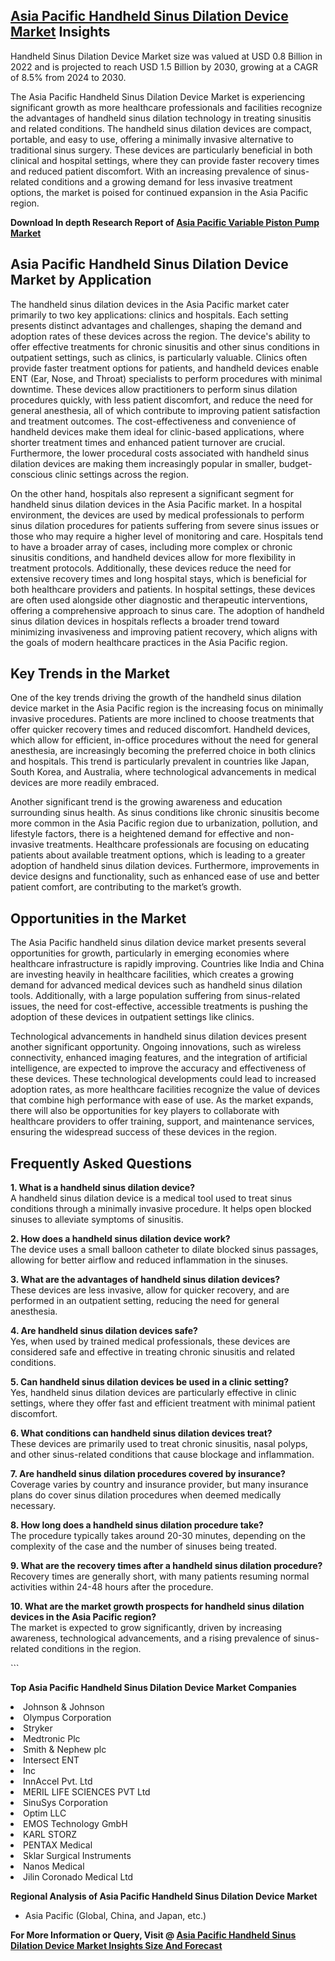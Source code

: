 <h2><a href="https://www.verifiedmarketreports.com/download-sample/?rid=527196&amp;utm_source=Github-Feb&amp;utm_medium=225" target="_blank">Asia Pacific Handheld Sinus Dilation Device Market</a> Insights</h2><p>Handheld Sinus Dilation Device Market size was valued at USD 0.8 Billion in 2022 and is projected to reach USD 1.5 Billion by 2030, growing at a CAGR of 8.5% from 2024 to 2030.</p><p><p>The Asia Pacific Handheld Sinus Dilation Device Market is experiencing significant growth as more healthcare professionals and facilities recognize the advantages of handheld sinus dilation technology in treating sinusitis and related conditions. The handheld sinus dilation devices are compact, portable, and easy to use, offering a minimally invasive alternative to traditional sinus surgery. These devices are particularly beneficial in both clinical and hospital settings, where they can provide faster recovery times and reduced patient discomfort. With an increasing prevalence of sinus-related conditions and a growing demand for less invasive treatment options, the market is poised for continued expansion in the Asia Pacific region. <strong><p><strong>Download In depth Research Report of <a href="https://www.verifiedmarketreports.com/download-sample/?rid=236118&amp;utm_source=Pulse-Dec&amp;utm_medium=225" target="_blank">Asia Pacific Variable Piston Pump Market</a></strong></p></strong></p> <h2>Asia Pacific Handheld Sinus Dilation Device Market by Application</h2> <p>The handheld sinus dilation devices in the Asia Pacific market cater primarily to two key applications: clinics and hospitals. Each setting presents distinct advantages and challenges, shaping the demand and adoption rates of these devices across the region. The device's ability to offer effective treatments for chronic sinusitis and other sinus conditions in outpatient settings, such as clinics, is particularly valuable. Clinics often provide faster treatment options for patients, and handheld devices enable ENT (Ear, Nose, and Throat) specialists to perform procedures with minimal downtime. These devices allow practitioners to perform sinus dilation procedures quickly, with less patient discomfort, and reduce the need for general anesthesia, all of which contribute to improving patient satisfaction and treatment outcomes. The cost-effectiveness and convenience of handheld devices make them ideal for clinic-based applications, where shorter treatment times and enhanced patient turnover are crucial. Furthermore, the lower procedural costs associated with handheld sinus dilation devices are making them increasingly popular in smaller, budget-conscious clinic settings across the region.</p> <p>On the other hand, hospitals also represent a significant segment for handheld sinus dilation devices in the Asia Pacific market. In a hospital environment, the devices are used by medical professionals to perform sinus dilation procedures for patients suffering from severe sinus issues or those who may require a higher level of monitoring and care. Hospitals tend to have a broader array of cases, including more complex or chronic sinusitis conditions, and handheld devices allow for more flexibility in treatment protocols. Additionally, these devices reduce the need for extensive recovery times and long hospital stays, which is beneficial for both healthcare providers and patients. In hospital settings, these devices are often used alongside other diagnostic and therapeutic interventions, offering a comprehensive approach to sinus care. The adoption of handheld sinus dilation devices in hospitals reflects a broader trend toward minimizing invasiveness and improving patient recovery, which aligns with the goals of modern healthcare practices in the Asia Pacific region.</p> <h2>Key Trends in the Market</h2> <p>One of the key trends driving the growth of the handheld sinus dilation device market in the Asia Pacific region is the increasing focus on minimally invasive procedures. Patients are more inclined to choose treatments that offer quicker recovery times and reduced discomfort. Handheld devices, which allow for efficient, in-office procedures without the need for general anesthesia, are increasingly becoming the preferred choice in both clinics and hospitals. This trend is particularly prevalent in countries like Japan, South Korea, and Australia, where technological advancements in medical devices are more readily embraced.</p> <p>Another significant trend is the growing awareness and education surrounding sinus health. As sinus conditions like chronic sinusitis become more common in the Asia Pacific region due to urbanization, pollution, and lifestyle factors, there is a heightened demand for effective and non-invasive treatments. Healthcare professionals are focusing on educating patients about available treatment options, which is leading to a greater adoption of handheld sinus dilation devices. Furthermore, improvements in device designs and functionality, such as enhanced ease of use and better patient comfort, are contributing to the market’s growth.</p> <h2>Opportunities in the Market</h2> <p>The Asia Pacific handheld sinus dilation device market presents several opportunities for growth, particularly in emerging economies where healthcare infrastructure is rapidly improving. Countries like India and China are investing heavily in healthcare facilities, which creates a growing demand for advanced medical devices such as handheld sinus dilation tools. Additionally, with a large population suffering from sinus-related issues, the need for cost-effective, accessible treatments is pushing the adoption of these devices in outpatient settings like clinics.</p> <p>Technological advancements in handheld sinus dilation devices present another significant opportunity. Ongoing innovations, such as wireless connectivity, enhanced imaging features, and the integration of artificial intelligence, are expected to improve the accuracy and effectiveness of these devices. These technological developments could lead to increased adoption rates, as more healthcare facilities recognize the value of devices that combine high performance with ease of use. As the market expands, there will also be opportunities for key players to collaborate with healthcare providers to offer training, support, and maintenance services, ensuring the widespread success of these devices in the region.</p> <h2>Frequently Asked Questions</h2> <p><strong>1. What is a handheld sinus dilation device?</strong><br> A handheld sinus dilation device is a medical tool used to treat sinus conditions through a minimally invasive procedure. It helps open blocked sinuses to alleviate symptoms of sinusitis.</p> <p><strong>2. How does a handheld sinus dilation device work?</strong><br> The device uses a small balloon catheter to dilate blocked sinus passages, allowing for better airflow and reduced inflammation in the sinuses.</p> <p><strong>3. What are the advantages of handheld sinus dilation devices?</strong><br> These devices are less invasive, allow for quicker recovery, and are performed in an outpatient setting, reducing the need for general anesthesia.</p> <p><strong>4. Are handheld sinus dilation devices safe?</strong><br> Yes, when used by trained medical professionals, these devices are considered safe and effective in treating chronic sinusitis and related conditions.</p> <p><strong>5. Can handheld sinus dilation devices be used in a clinic setting?</strong><br> Yes, handheld sinus dilation devices are particularly effective in clinic settings, where they offer fast and efficient treatment with minimal patient discomfort.</p> <p><strong>6. What conditions can handheld sinus dilation devices treat?</strong><br> These devices are primarily used to treat chronic sinusitis, nasal polyps, and other sinus-related conditions that cause blockage and inflammation.</p> <p><strong>7. Are handheld sinus dilation procedures covered by insurance?</strong><br> Coverage varies by country and insurance provider, but many insurance plans do cover sinus dilation procedures when deemed medically necessary.</p> <p><strong>8. How long does a handheld sinus dilation procedure take?</strong><br> The procedure typically takes around 20-30 minutes, depending on the complexity of the case and the number of sinuses being treated.</p> <p><strong>9. What are the recovery times after a handheld sinus dilation procedure?</strong><br> Recovery times are generally short, with many patients resuming normal activities within 24-48 hours after the procedure.</p> <p><strong>10. What are the market growth prospects for handheld sinus dilation devices in the Asia Pacific region?</strong><br> The market is expected to grow significantly, driven by increasing awareness, technological advancements, and a rising prevalence of sinus-related conditions in the region.</p> ```</p><p><strong>Top Asia Pacific Handheld Sinus Dilation Device Market Companies</strong></p><div data-test-id=""><p><li>Johnson & Johnson</li><li> Olympus Corporation</li><li> Stryker</li><li> Medtronic Plc</li><li> Smith & Nephew plc</li><li> Intersect ENT</li><li> Inc</li><li> InnAccel Pvt. Ltd</li><li> MERIL LIFE SCIENCES PVT Ltd</li><li> SinuSys Corporation</li><li> Optim LLC</li><li> EMOS Technology GmbH</li><li> KARL STORZ</li><li> PENTAX Medical</li><li> Sklar Surgical Instruments</li><li> Nanos Medical</li><li> Jilin Coronado Medical Ltd</li></p><div><strong>Regional Analysis of&nbsp;Asia Pacific Handheld Sinus Dilation Device Market</strong></div><ul><li dir="ltr"><p dir="ltr">Asia Pacific (Global, China, and Japan, etc.)</p></li></ul><p><strong>For More Information or Query, Visit @&nbsp;</strong><strong><a href="https://www.verifiedmarketreports.com/product/handheld-sinus-dilation-device-market/?utm_source=Github-Feb&amp;utm_medium=225" target="_blank">Asia Pacific Handheld Sinus Dilation Device Market Insights Size And Forecast</a></strong></p></div><h2>&nbsp;</h2><div data-test-id="">&nbsp;</div>

